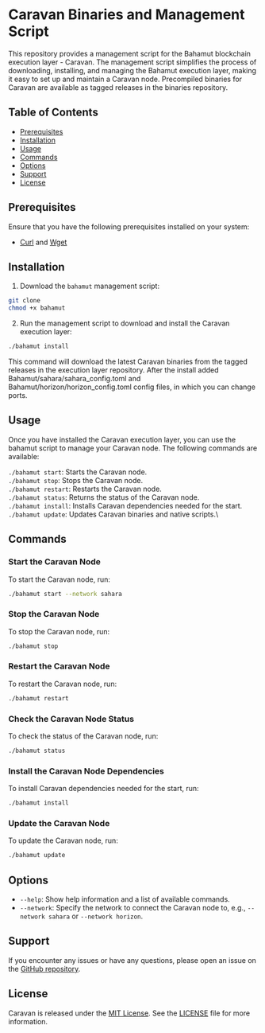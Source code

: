 # Caravan Binaries and Management Script

This repository provides a management script for the Bahamut blockchain execution layer - Caravan. The management script simplifies the process of downloading, installing, and managing the Bahamut execution layer, making it easy to set up and maintain a Caravan node. Precompiled binaries for Caravan are available as tagged releases in the binaries repository.

## Table of Contents

- [Prerequisites](#prerequisites)
- [Installation](#installation)
- [Usage](#usage)
- [Commands](#commands)
- [Options](#options)
- [Support](#support)
- [License](#license)

## Prerequisites

Ensure that you have the following prerequisites installed on your system:

- [Curl](https://curl.se/download.html) and [Wget](https://www.gnu.org/software/wget/)

## Installation

1. Download the `bahamut` management script:

```bash
git clone 
chmod +x bahamut
```

2. Run the management script to download and install the Caravan execution layer:

```bash
./bahamut install
```

This command will download the latest Caravan binaries from the tagged releases in the execution layer repository. After the install added Bahamut/sahara/sahara_config.toml and Bahamut/horizon/horizon_config.toml config files, in which you can change ports.

## Usage

Once you have installed the Caravan execution layer, you can use the bahamut script to manage your Caravan node. The following commands are available:

`./bahamut start`: Starts the Caravan node.\
`./bahamut stop`: Stops the Caravan node.\
`./bahamut restart`: Restarts the Caravan node.\
`./bahamut status`: Returns the status of the Caravan node.\
`./bahamut install`: Installs Caravan dependencies needed for the start.\
`./bahamut update`: Updates Caravan binaries and native scripts.\

## Commands

### Start the Caravan Node
To start the Caravan node, run:

```bash
./bahamut start --network sahara
```

### Stop the Caravan Node
To stop the Caravan node, run:

```bash
./bahamut stop
```

### Restart the Caravan Node
To restart the Caravan node, run:

```bash
./bahamut restart
```

### Check the Caravan Node Status
To check the status of the Caravan node, run:
```bash
./bahamut status
```

### Install the Caravan Node Dependencies
To install Caravan dependencies needed for the start, run:
```bash
./bahamut install
```

### Update the Caravan Node
To update the Caravan node, run:
```bash
./bahamut update
```

## Options

- `--help`: Show help information and a list of available commands.
- `--network`: Specify the network to connect the Caravan node to, e.g., `--network sahara` or `--network horizon`.

## Support

If you encounter any issues or have any questions, please open an issue on the [GitHub repository](https://github.com/fastexlabs/binaries/issues).

## License

Caravan is released under the [MIT License](https://opensource.org/licenses/MIT). See the [LICENSE](LICENSE) file for more information.
